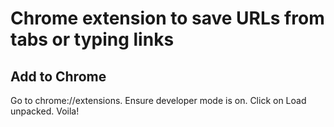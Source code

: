 # Chrome extension to save URLs from tabs or typing links
 
## Add to Chrome

Go to chrome://extensions. Ensure developer mode is on. Click on Load unpacked. Voila!
